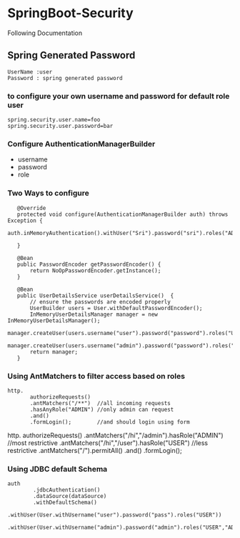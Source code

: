 # SpringBoot-Security
Following Documentation

## Spring Generated Password

```
UserName :user
Password : spring generated password
```

### to configure your own username and password for default role user

```
spring.security.user.name=foo
spring.security.user.password=bar
```
### Configure AuthenticationManagerBuilder 
 
 * username
 * password
 * role
 
 ### Two Ways to configure
 
 ```
 	@Override
	protected void configure(AuthenticationManagerBuilder auth) throws Exception {
		auth.inMemoryAuthentication().withUser("Sri").password("sri").roles("ADMIN");

	}

	@Bean
	public PasswordEncoder getPasswordEncoder() {
		return NoOpPasswordEncoder.getInstance();
	}
 ```
 
 ```
 	@Bean
	public UserDetailsService userDetailsService()  {
	    // ensure the passwords are encoded properly
	    UserBuilder users = User.withDefaultPasswordEncoder();
	    InMemoryUserDetailsManager manager = new InMemoryUserDetailsManager();
	    manager.createUser(users.username("user").password("password").roles("USER").build());
	    manager.createUser(users.username("admin").password("password").roles("USER","ADMIN").build());
	    return manager;
	}
 ```
 
 ### Using AntMatchers to filter access based on roles
 
 ```
 http.
		authorizeRequests()
		.antMatchers("/**")  //all incoming requests
		.hasAnyRole("ADMIN") //only admin can request
		.and()
		.formLogin();        //and should login using form
 ```
http.
		authorizeRequests()
		.antMatchers("/hi","/admin").hasRole("ADMIN") //most restrictive
		.antMatchers("/hi","/user").hasRole("USER") //less restrictive
		.antMatchers("/").permitAll()
		.and()
		.formLogin();

### Using JDBC default Schema

```
auth
		.jdbcAuthentication()
		.dataSource(dataSource)
		.withDefaultSchema()
		.withUser(User.withUsername("user").password("pass").roles("USER"))
		.withUser(User.withUsername("admin").password("admin").roles("USER","ADMIN"));
```
